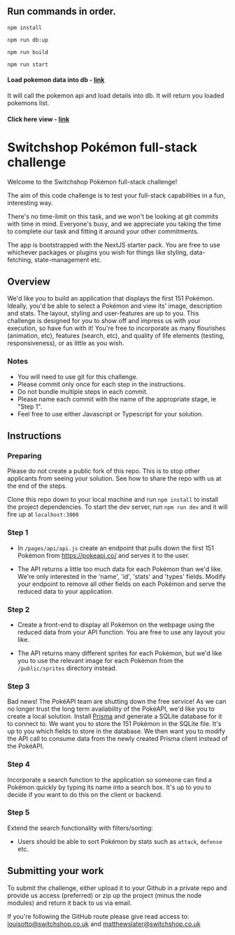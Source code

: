 ## Run commands in order.

`npm install`

`npm run db:up`

`npm run build`

`npm run start`

#### Load pokemon data into db - [link](http://localhost:3000/api/pokemon)
  It will call the pokemon api and load details into db. It will return you loaded pokemons list. 
  
#### Click here view - [link](http://localhost:3000)

# Switchshop Pokémon full-stack challenge

Welcome to the Switchshop Pokémon full-stack challenge!

The aim of this code challenge is to test your full-stack capabilities in a fun, interesting way.

There's no time-limit on this task, and we won't be looking at git commits with time in mind. Everyone's busy, and we appreciate you taking the time to complete our task and fitting it around your other commitments.

The app is bootstrapped with the NextJS starter pack. You are free to use whichever packages or plugins you wish for things like styling, data-fetching, state-management etc.

## Overview

We'd like you to build an application that displays the first 151 Pokémon. Ideally, you'd be able to select a Pokémon and view its' image, description and stats. The layout, styling and user-features are up to you. This challenge is designed for you to show off and impress us with your execution, so have fun with it! You're free to incorporate as many flourishes (animation, etc), features (search, etc), and quality of life elements (testing, responsiveness), or as little as you wish.

### Notes
- You will need to use git for this challenge.
- Please commit only once for each step in the instructions.
- Do not bundle multiple steps in each commit.
- Please name each commit with the name of the appropriate stage, ie "Step 1".
- Feel free to use either Javascript or Typescript for your solution.

## Instructions

### Preparing
Please do not create a public fork of this repo. This is to stop other applicants from seeing your solution. See how to share the repo with us at the end of the steps.

Clone this repo down to your local machine and run `npm install` to install the project dependencies. To start the dev server, run `npm run dev` and it will fire up at `localhost:3000`

### Step 1
- In `/pages/api/api.js` create an endpoint that pulls down the first 151 Pokémon from https://pokeapi.co/ and serves it to the user.

- The API returns a little too much data for each Pokémon than we'd like. We're only interested in the 'name', 'id', 'stats' and 'types' fields. Modify your endpoint to remove all other fields on each Pokémon and serve the reduced data to your application.

### Step 2
- Create a front-end to display all Pokémon on the webpage using the reduced data from your API function. You are free to use any layout you like.

- The API returns many different sprites for each Pokémon, but we'd like you to use the relevant image for each Pokémon from the `/public/sprites` directory instead.

### Step 3
Bad news! The PokéAPI team are shutting down the free service! As we can no longer trust the long term availability of the PokéAPI, we'd like you to create a local solution. Install [Prisma](https://www.prisma.io/) and generate a SQLite database for it to connect to. We want you to store the 151 Pokémon in the SQLite file. It's up to you which fields to store in the database. We then want you to modify the API call to consume data from the newly created Prisma client instead of the PokéAPI.

### Step 4
Incorporate a search function to the application so someone can find a Pokémon quickly by typing its name into a search box. It's up to you to decide if you want to do this on the client or backend.

### Step 5
Extend the search functionality with filters/sorting:

- Users should be able to sort Pokémon by stats such as `attack`, `defense` etc.

## Submitting your work

To submit the challenge, either upload it to your Github in a private repo and provide us access (preferred) or zip up the project (minus the node modules) and return it back to us via email.

If you're following the GitHub route please give read access to: louisotto@switchshop.co.uk and matthewslater@switchshop.co.uk
